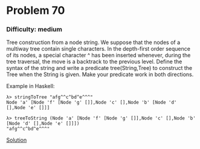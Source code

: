 # Problem 70
### Difficulty: medium
Tree construction from a node string.
We suppose that the nodes of a multiway tree contain single characters. In the depth-first order sequence of its nodes, a special character ^ has been inserted whenever, during the tree traversal, the move is a backtrack to the previous level.
Define the syntax of the string and write a predicate tree(String,Tree) to construct the Tree when the String is given.
Make your predicate work in both directions.

Example in Haskell:

```
λ> stringToTree "afg^^c^bd^e^^^"
Node 'a' [Node 'f' [Node 'g' []],Node 'c' [],Node 'b' [Node 'd' [],Node 'e' []]]

λ> treeToString (Node 'a' [Node 'f' [Node 'g' []],Node 'c' [],Node 'b' [Node 'd' [],Node 'e' []]])
"afg^^c^bd^e^^^"
```
[Solution](https://wiki.haskell.org/99_questions/Solutions/70)
